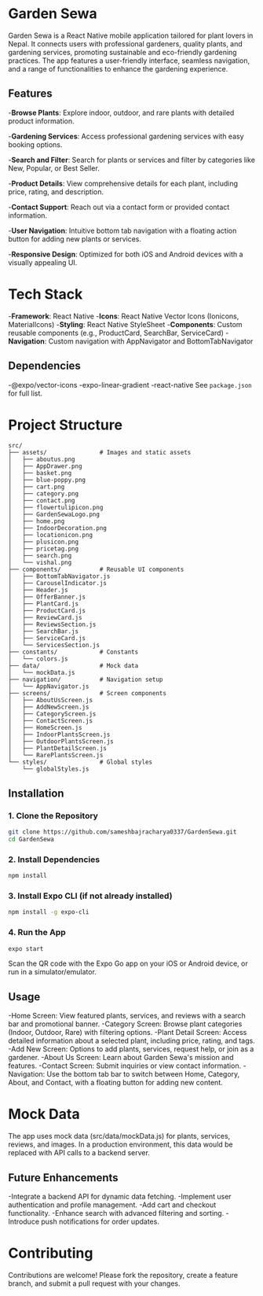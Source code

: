 # Garden Sewa
Garden Sewa is a React Native mobile application tailored for plant lovers in Nepal. It connects users with professional gardeners, quality plants, and gardening services, promoting sustainable and eco-friendly gardening practices. The app features a user-friendly interface, seamless navigation, and a range of functionalities to enhance the gardening experience.

## Features
-**Browse Plants**: Explore indoor, outdoor, and rare plants with detailed product information.

-**Gardening Services**: Access professional gardening services with easy booking options.

-**Search and Filter**: Search for plants or services and filter by categories like New, Popular, or Best Seller.

-**Product Details**: View comprehensive details for each plant, including price, rating, and description.

-**Contact Support**: Reach out via a contact form or provided contact information.

-**User Navigation**: Intuitive bottom tab navigation with a floating action button for adding new plants or services.

-**Responsive Design**: Optimized for both iOS and Android devices with a visually appealing UI.

# Tech Stack
-**Framework**: React Native
-**Icons**: React Native Vector Icons (Ionicons, MaterialIcons)
-**Styling**: React Native StyleSheet
-**Components**: Custom reusable components (e.g., ProductCard, SearchBar, ServiceCard)
-**Navigation**: Custom navigation with AppNavigator and BottomTabNavigator

## Dependencies
-@expo/vector-icons
-expo-linear-gradient
-react-native
See `package.json` for full list.

# Project Structure

```
src/
├── assets/               # Images and static assets
│   ├── aboutus.png
│   ├── AppDrawer.png
│   ├── basket.png
│   ├── blue-poppy.png
│   ├── cart.png
│   ├── category.png
│   ├── contact.png
│   ├── flowertulipicon.png
│   ├── GardenSewaLogo.png
│   ├── home.png
│   ├── IndoorDecoration.png
│   ├── locationicon.png
│   ├── plusicon.png
│   ├── pricetag.png
│   ├── search.png
│   └── vishal.png
├── components/           # Reusable UI components
│   ├── BottomTabNavigator.js
│   ├── CarouselIndicator.js
│   ├── Header.js
│   ├── OfferBanner.js
│   ├── PlantCard.js
│   ├── ProductCard.js
│   ├── ReviewCard.js
│   ├── ReviewsSection.js
│   ├── SearchBar.js
│   ├── ServiceCard.js
│   └── ServicesSection.js
├── constants/            # Constants
│   └── colors.js
├── data/                 # Mock data
│   └── mockData.js
├── navigation/           # Navigation setup
│   └── AppNavigator.js
├── screens/              # Screen components
│   ├── AboutUsScreen.js
│   ├── AddNewScreen.js
│   ├── CategoryScreen.js
│   ├── ContactScreen.js
│   ├── HomeScreen.js
│   ├── IndoorPlantsScreen.js
│   ├── OutdoorPlantsScreen.js
│   ├── PlantDetailScreen.js
│   └── RarePlantsScreen.js
└── styles/               # Global styles
    └── globalStyles.js
```

## Installation

### 1. Clone the Repository
```bash
git clone https://github.com/sameshbajracharya0337/GardenSewa.git
cd GardenSewa
```

### 2. Install Dependencies
```bash
npm install
```


### 3. Install Expo CLI (if not already installed)
```bash
npm install -g expo-cli
```

### 4. Run the App
```bash
expo start
```
Scan the QR code with the Expo Go app on your iOS or Android device, or run in a simulator/emulator.

## Usage
-Home Screen: View featured plants, services, and reviews with a search bar and promotional banner.
-Category Screen: Browse plant categories (Indoor, Outdoor, Rare) with filtering options.
-Plant Detail Screen: Access detailed information about a selected plant, including price, rating, and tags.
-Add New Screen: Options to add plants, services, request help, or join as a gardener.
-About Us Screen: Learn about Garden Sewa's mission and features.
-Contact Screen: Submit inquiries or view contact information.
-Navigation: Use the bottom tab bar to switch between Home, Category, About, and Contact, with a floating button for adding new content.

# Mock Data
The app uses mock data (src/data/mockData.js) for plants, services, reviews, and images. In a production environment, this data would be replaced with API calls to a backend server.


## Future Enhancements
-Integrate a backend API for dynamic data fetching.
-Implement user authentication and profile management.
-Add cart and checkout functionality.
-Enhance search with advanced filtering and sorting.
-Introduce push notifications for order updates.

# Contributing
Contributions are welcome! Please fork the repository, create a feature branch, and submit a pull request with your changes.
